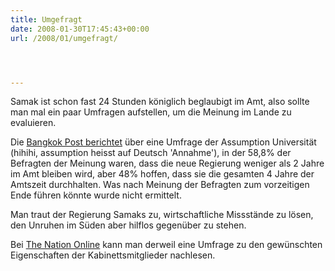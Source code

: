 ```yaml
---
title: Umgefragt
date: 2008-01-30T17:45:43+00:00
url: /2008/01/umgefragt/




---
```

Samak ist schon fast 24 Stunden königlich beglaubigt im Amt, also sollte man mal ein paar Umfragen aufstellen, um die Meinung im Lande zu evaluieren.

Die [Bangkok Post berichtet][1] über eine Umfrage der Assumption Universität (hihihi, assumption heisst auf Deutsch 'Annahme'), in der 58,8% der Befragten der Meinung waren, dass die neue Regierung weniger als 2 Jahre im Amt bleiben wird, aber 48% hoffen, dass sie die gesamten 4 Jahre der Amtszeit durchhalten. Was nach Meinung der Befragten zum vorzeitigen Ende führen könnte wurde nicht ermittelt.

Man traut der Regierung Samaks zu, wirtschaftliche Missstände zu lösen, den Unruhen im Süden aber hilflos gegenüber zu stehen.

Bei [The Nation Online][2] kann man derweil eine Umfrage zu den gewünschten Eigenschaften der Kabinettsmitglieder nachlesen.

 [1]: http://www.bangkokpost.com/breaking_news/breakingnews.php?id=125607
 [2]: http://www.nationmultimedia.com/breakingnews/read.php?newsid=30063996
